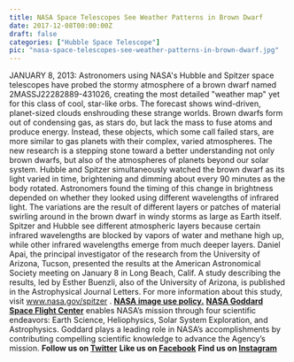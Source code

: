 ```yaml
---
title: NASA Space Telescopes See Weather Patterns in Brown Dwarf
date: 2017-12-08T00:00:00Z
draft: false
categories: ["Hubble Space Telescope"]
pic: "nasa-space-telescopes-see-weather-patterns-in-brown-dwarf.jpg"
---
```

JANUARY 8, 2013: Astronomers using NASA's Hubble and Spitzer space telescopes have probed the stormy atmosphere of a brown dwarf named 2MASSJ22282889-431026, creating the most detailed &quot;weather map&quot; yet for this class of cool, star-like orbs. The forecast shows wind-driven, planet-sized clouds enshrouding these strange worlds. Brown dwarfs form out of condensing gas, as stars do, but lack the mass to fuse atoms and produce energy. Instead, these objects, which some call failed stars, are more similar to gas planets with their complex, varied atmospheres. The new research is a stepping stone toward a better understanding not only brown dwarfs, but also of the atmospheres of planets beyond our solar system.  Hubble and Spitzer simultaneously watched the brown dwarf as its light varied in time, brightening and dimming about every 90 minutes as the body rotated. Astronomers found the timing of this change in brightness depended on whether they looked using different wavelengths of infrared light. The variations are the result of different layers or patches of material swirling around in the brown dwarf in windy storms as large as Earth itself. Spitzer and Hubble see different atmospheric layers because certain infrared wavelengths are blocked by vapors of water and methane high up, while other infrared wavelengths emerge from much deeper layers. Daniel Apai, the principal investigator of the research from the University of Arizona, Tucson, presented the results at the American Astronomical Society meeting on January 8 in Long Beach, Calif. A study describing the results, led by Esther Buenzli, also of the University of Arizona, is published in the Astrophysical Journal Letters. For more information about this study, visit <a href="http://www.nasa.gov/spitzer" rel="nofollow">www.nasa.gov/spitzer</a> .  <b><a href="http://www.nasa.gov/audience/formedia/features/MP_Photo_Guidelines.html" rel="nofollow">NASA image use policy.</a></b>  <b><a href="http://www.nasa.gov/centers/goddard/home/index.html" rel="nofollow">NASA Goddard Space Flight Center</a></b> enables NASA’s mission through four scientific endeavors: Earth Science, Heliophysics, Solar System Exploration, and Astrophysics. Goddard plays a leading role in NASA’s accomplishments by contributing compelling scientific knowledge to advance the Agency’s mission.  <b>Follow us on <a href="http://twitter.com/NASA_GoddardPix" rel="nofollow">Twitter</a></b>  <b>Like us on <a href="http://www.facebook.com/pages/Greenbelt-MD/NASA-Goddard/395013845897?ref=tsd" rel="nofollow">Facebook</a></b>  <b>Find us on <a href="http://instagram.com/nasagoddard?vm=grid" rel="nofollow">Instagram</a></b>